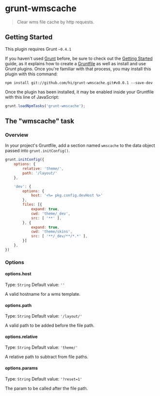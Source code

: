 # grunt-wmscache

> Clear wms file cache by http requests.

## Getting Started
This plugin requires Grunt `~0.4.1`

If you haven't used [Grunt](http://gruntjs.com/) before, be sure to check out the [Getting Started](http://gruntjs.com/getting-started) guide, as it explains how to create a [Gruntfile](http://gruntjs.com/sample-gruntfile) as well as install and use Grunt plugins. Once you're familiar with that process, you may install this plugin with this command:

```shell
npm install git://github.com/hi/grunt-wmscache.git#v0.0.1 --save-dev
```

Once the plugin has been installed, it may be enabled inside your Gruntfile with this line of JavaScript:

```js
grunt.loadNpmTasks('grunt-wmscache');
```

## The "wmscache" task

### Overview
In your project's Gruntfile, add a section named `wmscache` to the data object passed into `grunt.initConfig()`.

```js
grunt.initConfig({
    options: {
        relative: 'theme/',
        path: '/layout/'
    },

    'dev': {
        options: {
            host: '<%= pkg.config.devHost %>'
        },
        files: [{
            expand: true,
            cwd: 'theme/_dev',
            src: [ '**' ],
        }, {
            expand: true,
            cwd: 'theme/skins',
            src: [ '**/_dev/**/*.*' ],
        }]
    },
})
```

### Options

#### options.host
Type: `String`
Default value: `''`

A valid hostname for a wms template.

#### options.path
Type: `String`
Default value: `'/layout/'`

A valid path to be added before the file path.

#### options.relative
Type: `String`
Default value: `'theme/'`

A relative path to subtract from file paths.

#### options.params
Type: `String`
Default value: `'?reset=1'`

The param to be called after the file path.



